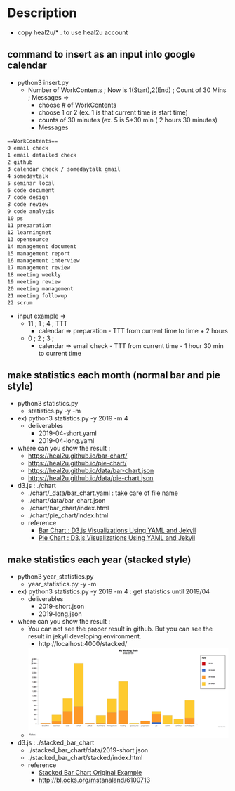 # Description
- copy heal2u/* .    to use heal2u account

## command to insert as an input into google calendar
- python3 insert.py
    - Number of WorkContents ; Now is 1(Start),2(End) ; Count of 30 Mins ; Messages =>
        - choose # of WorkContents
        - choose 1 or 2  (ex. 1 is that current time is start time)
        - counts of 30 minutes (ex.  5 is 5*30 min ( 2 hours 30 minutes)
        - Messages 
```
==WorkContents==
0 email check
1 email detailed check
2 github
3 calendar check / somedaytalk gmail
4 somedaytalk
5 seminar local
6 code document
7 code design
8 code review
9 code analysis
10 ps
11 preparation
12 learningnet
13 opensource
14 management document
15 management report
16 management interview
17 management review
18 meeting weekly
19 meeting review
20 meeting management
21 meeting followup
22 scrum
```

- input example => 
    - 11 ; 1 ; 4 ; TTT
        - calendar => preparation - TTT   from current time  to time + 2 hours
    - 0 ; 2 ; 3 ; 
        - calendar => email check - TTT   from current time - 1 hour 30 min  to current time

## make statistics each month (normal bar and pie style)
- python3 statistics.py
    - statistics.py -y <year> -m <month>
- ex) python3 statistics.py -y 2019 -m 4
    - deliverables
        - 2019-04-short.yaml
        - 2019-04-long.yaml
- where can you show the result : 
    - https://heal2u.github.io/bar-chart/
    - https://heal2u.github.io/pie-chart/
    - https://heal2u.github.io/data/bar-chart.json
    - https://heal2u.github.io/data/pie-chart.json
- d3.js : ./chart
    - ./chart/_data/bar_chart.yaml  : take care of file name
    - ./chart/data/bar_chart.json
    - ./chart/bar_chart/index.html
    - ./chart/pie_chart/index.html
    - reference
        - [Bar Chart : D3.js Visualizations Using YAML and Jekyll](https://apievangelist.com/2016/09/20/d3js-visualizations-using-yaml-and-jekyll/)
        - [Pie Chart : D3.js Visualizations Using YAML and Jekyll](http://d3.js.yaml.jekyll.apievangelist.com/pie-chart/)

## make statistics each year (stacked style)
- python3 year_statistics.py
    - year_statistics.py -y <year> -m <month>
- ex) python3 statistics.py -y 2019 -m 4    : get statistics until 2019/04
    - deliverables
        - 2019-short.json
        - 2019-long.json
- where can you show the result : 
    - You can not see the proper result in github. But you can see the result in jekyll developing environment.
        - http://localhost:4000/stacked/
    - ![Stacked_Bar_Chart](https://github.com/cheoljoo/schedule/blob/master/images/2019-04-07_stacked.png)
- d3.js : ./stacked_bar_chart
    - ./stacked_bar_chart/data/2019-short.json
    - ./stacked_bar_chart/stacked/index.html
    - reference
        - [Stacked Bar Chart Original Example](http://bl.ocks.org/jamesleesaunders/ac5b6134ad7144e8327d)
        - http://bl.ocks.org/mstanaland/6100713

